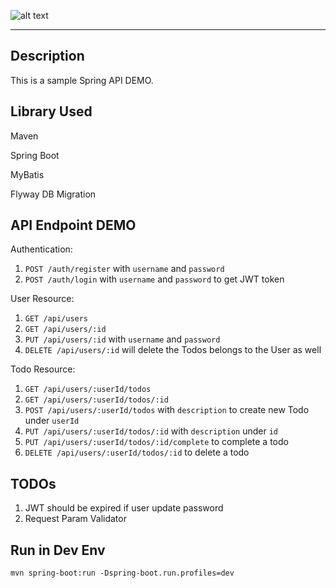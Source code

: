 ![alt text](https://travis-ci.org/raviwu/spring-todo.svg?branch=master)

---

## Description

This is a sample Spring API DEMO.

## Library Used

Maven

Spring Boot

MyBatis

Flyway DB Migration

## API Endpoint DEMO

Authentication:

1. `POST /auth/register` with `username` and `password`
2. `POST /auth/login` with `username` and `password` to get JWT token

User Resource:

1. `GET /api/users`
2. `GET /api/users/:id`
3. `PUT /api/users/:id` with `username` and `password`
4. `DELETE /api/users/:id` will delete the Todos belongs to the User as well

Todo Resource:

1. `GET /api/users/:userId/todos`
2. `GET /api/users/:userId/todos/:id`
3. `POST /api/users/:userId/todos` with `description` to create new Todo under `userId`
4. `PUT /api/users/:userId/todos/:id` with `description` under `id`
5. `PUT /api/users/:userId/todos/:id/complete` to complete a todo
6. `DELETE /api/users/:userId/todos/:id` to delete a todo

## TODOs

1. JWT should be expired if user update password
2. Request Param Validator

## Run in Dev Env

```shell
mvn spring-boot:run -Dspring-boot.run.profiles=dev
```
